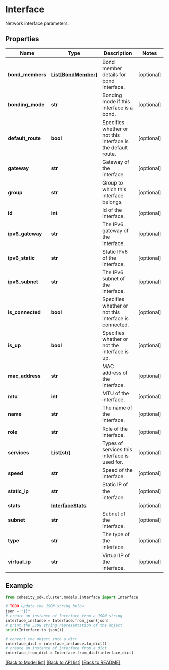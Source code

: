 # Interface

Network interface parameters.

## Properties

Name | Type | Description | Notes
------------ | ------------- | ------------- | -------------
**bond_members** | [**List[BondMember]**](BondMember.md) | Bond member details for bond interface. | [optional] 
**bonding_mode** | **str** | Bonding mode if this interface is a bond. | [optional] 
**default_route** | **bool** | Specifies whether or not this interface is the default route. | [optional] 
**gateway** | **str** | Gateway of the interface. | [optional] 
**group** | **str** | Group to which this interface belongs. | [optional] 
**id** | **int** | Id of the interface. | [optional] 
**ipv6_gateway** | **str** | The IPv6 gateway of the interface. | [optional] 
**ipv6_static** | **str** | Static IPv6 of the interface. | [optional] 
**ipv6_subnet** | **str** | The IPv6 subnet of the interface. | [optional] 
**is_connected** | **bool** | Specifies whether or not this interface is connected. | [optional] 
**is_up** | **bool** | Specifies whether or not the interface is up. | [optional] 
**mac_address** | **str** | MAC address of the interface. | [optional] 
**mtu** | **int** | MTU of the interface. | [optional] 
**name** | **str** | The name of the interface. | [optional] 
**role** | **str** | Role of the interface. | [optional] 
**services** | **List[str]** | Types of services this interface is used for. | [optional] 
**speed** | **str** | Speed of the interface. | [optional] 
**static_ip** | **str** | Static IP of the interface. | [optional] 
**stats** | [**InterfaceStats**](InterfaceStats.md) |  | [optional] 
**subnet** | **str** | Subnet of the interface. | [optional] 
**type** | **str** | The type of the interface. | [optional] 
**virtual_ip** | **str** | Virtual IP of the interface. | [optional] 

## Example

```python
from cohesity_sdk.cluster.models.interface import Interface

# TODO update the JSON string below
json = "{}"
# create an instance of Interface from a JSON string
interface_instance = Interface.from_json(json)
# print the JSON string representation of the object
print(Interface.to_json())

# convert the object into a dict
interface_dict = interface_instance.to_dict()
# create an instance of Interface from a dict
interface_from_dict = Interface.from_dict(interface_dict)
```
[[Back to Model list]](../README.md#documentation-for-models) [[Back to API list]](../README.md#documentation-for-api-endpoints) [[Back to README]](../README.md)


